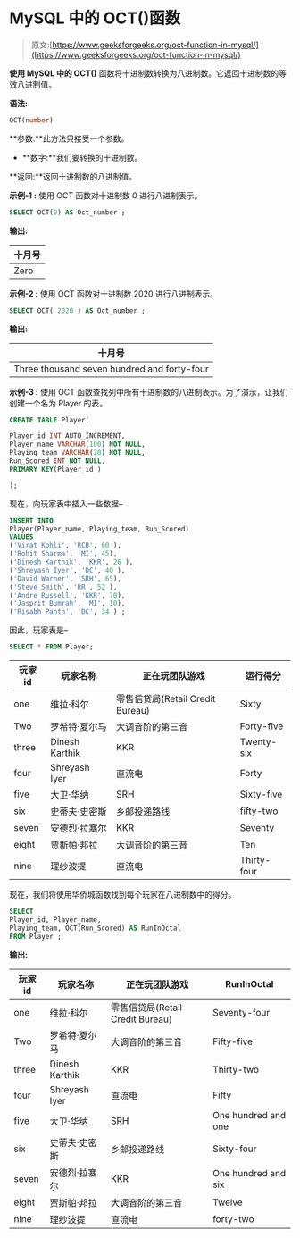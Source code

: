 # MySQL 中的 OCT()函数

> 原文:[https://www.geeksforgeeks.org/oct-function-in-mysql/](https://www.geeksforgeeks.org/oct-function-in-mysql/)

**使用 MySQL 中的 OCT()** 函数将十进制数转换为八进制数。它返回十进制数的等效八进制值。

**语法:**

```sql
OCT(number)

```

**参数:**此方法只接受一个参数。

*   **数字:**我们要转换的十进制数。

**返回:**返回十进制数的八进制值。

**示例-1 :**
使用 OCT 函数对十进制数 0 进行八进制表示。

```sql
SELECT OCT(0) AS Oct_number ;

```

**输出:**

| 十月号 |
| --- |
| Zero |

**示例-2 :**
使用 OCT 函数对十进制数 2020 进行八进制表示。

```sql
SELECT OCT( 2020 ) AS Oct_number ;

```

**输出:**

| 十月号 |
| --- |
| Three thousand seven hundred and forty-four |

**示例-3 :**
使用 OCT 函数查找列中所有十进制数的八进制表示。为了演示，让我们创建一个名为 Player 的表。

```sql
CREATE TABLE Player(

Player_id INT AUTO_INCREMENT,  
Player_name VARCHAR(100) NOT NULL,
Playing_team VARCHAR(20) NOT NULL,
Run_Scored INT NOT NULL,
PRIMARY KEY(Player_id )

);

```

现在，向玩家表中插入一些数据–

```sql
INSERT INTO  
Player(Player_name, Playing_team, Run_Scored)
VALUES
('Virat Kohli', 'RCB', 60 ),
('Rohit Sharma', 'MI', 45),
('Dinesh Karthik', 'KKR', 26 ),
('Shreyash Iyer', 'DC', 40 ),
('David Warner', 'SRH', 65),
('Steve Smith', 'RR', 52 ),
('Andre Russell', 'KKR', 70),
('Jasprit Bumrah', 'MI', 10),
('Risabh Panth', 'DC', 34 ) ;

```

因此，玩家表是–

```sql
SELECT * FROM Player;

```

| 玩家 id | 玩家名称 | 正在玩团队游戏 | 运行得分 |
| --- | --- | --- | --- |
| one | 维拉·科尔 | 零售信贷局(Retail Credit Bureau) | Sixty |
| Two | 罗希特·夏尔马 | 大调音阶的第三音 | Forty-five |
| three | Dinesh Karthik | KKR | Twenty-six |
| four | Shreyash Iyer | 直流电 | Forty |
| five | 大卫·华纳 | SRH | Sixty-five |
| six | 史蒂夫·史密斯 | 乡邮投递路线 | fifty-two |
| seven | 安德烈·拉塞尔 | KKR | Seventy |
| eight | 贾斯帕·邦拉 | 大调音阶的第三音 | Ten |
| nine | 理纱波提 | 直流电 | Thirty-four |

现在，我们将使用华侨城函数找到每个玩家在八进制数中的得分。

```sql
SELECT  
Player_id, Player_name,
Playing_team, OCT(Run_Scored) AS RunInOctal
FROM Player ;

```

**输出:**

| 玩家 id | 玩家名称 | 正在玩团队游戏 | RunInOctal |
| --- | --- | --- | --- |
| one | 维拉·科尔 | 零售信贷局(Retail Credit Bureau) | Seventy-four |
| Two | 罗希特·夏尔马 | 大调音阶的第三音 | Fifty-five |
| three | Dinesh Karthik | KKR | Thirty-two |
| four | Shreyash Iyer | 直流电 | Fifty |
| five | 大卫·华纳 | SRH | One hundred and one |
| six | 史蒂夫·史密斯 | 乡邮投递路线 | Sixty-four |
| seven | 安德烈·拉塞尔 | KKR | One hundred and six |
| eight | 贾斯帕·邦拉 | 大调音阶的第三音 | Twelve |
| nine | 理纱波提 | 直流电 | forty-two |